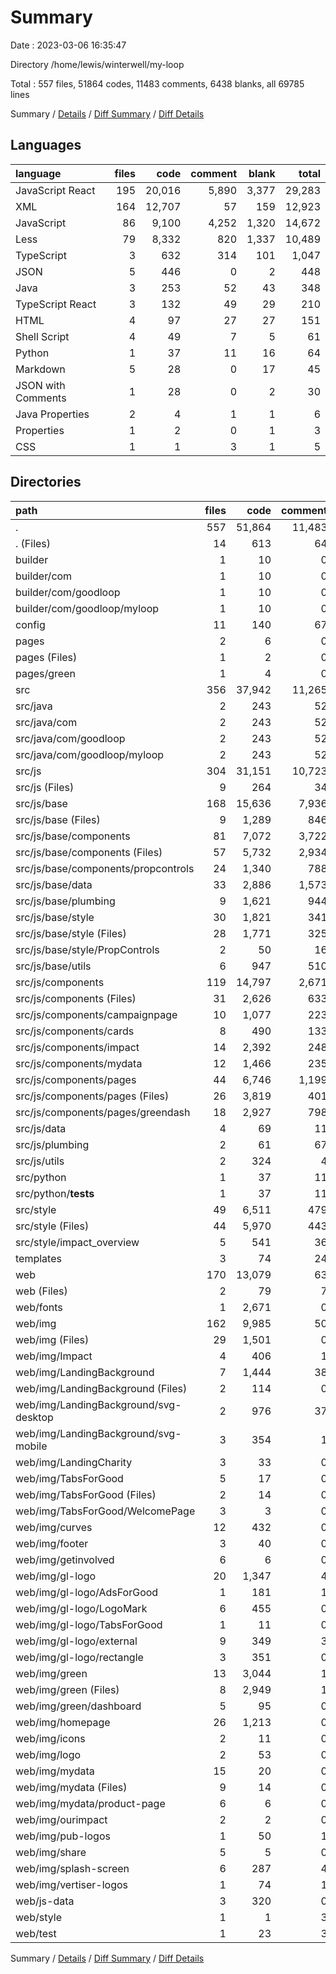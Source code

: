 # Summary

Date : 2023-03-06 16:35:47

Directory /home/lewis/winterwell/my-loop

Total : 557 files,  51864 codes, 11483 comments, 6438 blanks, all 69785 lines

Summary / [Details](details.md) / [Diff Summary](diff.md) / [Diff Details](diff-details.md)

## Languages
| language | files | code | comment | blank | total |
| :--- | ---: | ---: | ---: | ---: | ---: |
| JavaScript React | 195 | 20,016 | 5,890 | 3,377 | 29,283 |
| XML | 164 | 12,707 | 57 | 159 | 12,923 |
| JavaScript | 86 | 9,100 | 4,252 | 1,320 | 14,672 |
| Less | 79 | 8,332 | 820 | 1,337 | 10,489 |
| TypeScript | 3 | 632 | 314 | 101 | 1,047 |
| JSON | 5 | 446 | 0 | 2 | 448 |
| Java | 3 | 253 | 52 | 43 | 348 |
| TypeScript React | 3 | 132 | 49 | 29 | 210 |
| HTML | 4 | 97 | 27 | 27 | 151 |
| Shell Script | 4 | 49 | 7 | 5 | 61 |
| Python | 1 | 37 | 11 | 16 | 64 |
| Markdown | 5 | 28 | 0 | 17 | 45 |
| JSON with Comments | 1 | 28 | 0 | 2 | 30 |
| Java Properties | 2 | 4 | 1 | 1 | 6 |
| Properties | 1 | 2 | 0 | 1 | 3 |
| CSS | 1 | 1 | 3 | 1 | 5 |

## Directories
| path | files | code | comment | blank | total |
| :--- | ---: | ---: | ---: | ---: | ---: |
| . | 557 | 51,864 | 11,483 | 6,438 | 69,785 |
| . (Files) | 14 | 613 | 64 | 49 | 726 |
| builder | 1 | 10 | 0 | 5 | 15 |
| builder/com | 1 | 10 | 0 | 5 | 15 |
| builder/com/goodloop | 1 | 10 | 0 | 5 | 15 |
| builder/com/goodloop/myloop | 1 | 10 | 0 | 5 | 15 |
| config | 11 | 140 | 67 | 34 | 241 |
| pages | 2 | 6 | 0 | 4 | 10 |
| pages (Files) | 1 | 2 | 0 | 1 | 3 |
| pages/green | 1 | 4 | 0 | 3 | 7 |
| src | 356 | 37,942 | 11,265 | 6,158 | 55,365 |
| src/java | 2 | 243 | 52 | 38 | 333 |
| src/java/com | 2 | 243 | 52 | 38 | 333 |
| src/java/com/goodloop | 2 | 243 | 52 | 38 | 333 |
| src/java/com/goodloop/myloop | 2 | 243 | 52 | 38 | 333 |
| src/js | 304 | 31,151 | 10,723 | 5,085 | 46,959 |
| src/js (Files) | 9 | 264 | 34 | 69 | 367 |
| src/js/base | 168 | 15,636 | 7,936 | 2,877 | 26,449 |
| src/js/base (Files) | 9 | 1,289 | 846 | 191 | 2,326 |
| src/js/base/components | 81 | 7,072 | 3,722 | 1,454 | 12,248 |
| src/js/base/components (Files) | 57 | 5,732 | 2,934 | 1,087 | 9,753 |
| src/js/base/components/propcontrols | 24 | 1,340 | 788 | 367 | 2,495 |
| src/js/base/data | 33 | 2,886 | 1,573 | 498 | 4,957 |
| src/js/base/plumbing | 9 | 1,621 | 944 | 256 | 2,821 |
| src/js/base/style | 30 | 1,821 | 341 | 318 | 2,480 |
| src/js/base/style (Files) | 28 | 1,771 | 325 | 309 | 2,405 |
| src/js/base/style/PropControls | 2 | 50 | 16 | 9 | 75 |
| src/js/base/utils | 6 | 947 | 510 | 160 | 1,617 |
| src/js/components | 119 | 14,797 | 2,671 | 2,079 | 19,547 |
| src/js/components (Files) | 31 | 2,626 | 633 | 411 | 3,670 |
| src/js/components/campaignpage | 10 | 1,077 | 223 | 160 | 1,460 |
| src/js/components/cards | 8 | 490 | 133 | 85 | 708 |
| src/js/components/impact | 14 | 2,392 | 248 | 280 | 2,920 |
| src/js/components/mydata | 12 | 1,466 | 235 | 226 | 1,927 |
| src/js/components/pages | 44 | 6,746 | 1,199 | 917 | 8,862 |
| src/js/components/pages (Files) | 26 | 3,819 | 401 | 432 | 4,652 |
| src/js/components/pages/greendash | 18 | 2,927 | 798 | 485 | 4,210 |
| src/js/data | 4 | 69 | 11 | 20 | 100 |
| src/js/plumbing | 2 | 61 | 67 | 32 | 160 |
| src/js/utils | 2 | 324 | 4 | 8 | 336 |
| src/python | 1 | 37 | 11 | 16 | 64 |
| src/python/__tests__ | 1 | 37 | 11 | 16 | 64 |
| src/style | 49 | 6,511 | 479 | 1,019 | 8,009 |
| src/style (Files) | 44 | 5,970 | 443 | 903 | 7,316 |
| src/style/impact_overview | 5 | 541 | 36 | 116 | 693 |
| templates | 3 | 74 | 24 | 19 | 117 |
| web | 170 | 13,079 | 63 | 169 | 13,311 |
| web (Files) | 2 | 79 | 7 | 10 | 96 |
| web/fonts | 1 | 2,671 | 0 | 1 | 2,672 |
| web/img | 162 | 9,985 | 50 | 148 | 10,183 |
| web/img (Files) | 29 | 1,501 | 0 | 29 | 1,530 |
| web/img/Impact | 4 | 406 | 1 | 2 | 409 |
| web/img/LandingBackground | 7 | 1,444 | 38 | 54 | 1,536 |
| web/img/LandingBackground (Files) | 2 | 114 | 0 | 2 | 116 |
| web/img/LandingBackground/svg-desktop | 2 | 976 | 37 | 41 | 1,054 |
| web/img/LandingBackground/svg-mobile | 3 | 354 | 1 | 11 | 366 |
| web/img/LandingCharity | 3 | 33 | 0 | 2 | 35 |
| web/img/TabsForGood | 5 | 17 | 0 | 1 | 18 |
| web/img/TabsForGood (Files) | 2 | 14 | 0 | 1 | 15 |
| web/img/TabsForGood/WelcomePage | 3 | 3 | 0 | 0 | 3 |
| web/img/curves | 12 | 432 | 0 | 11 | 443 |
| web/img/footer | 3 | 40 | 0 | 2 | 42 |
| web/img/getinvolved | 6 | 6 | 0 | 0 | 6 |
| web/img/gl-logo | 20 | 1,347 | 4 | 20 | 1,371 |
| web/img/gl-logo/AdsForGood | 1 | 181 | 1 | 3 | 185 |
| web/img/gl-logo/LogoMark | 6 | 455 | 0 | 6 | 461 |
| web/img/gl-logo/TabsForGood | 1 | 11 | 0 | 1 | 12 |
| web/img/gl-logo/external | 9 | 349 | 3 | 7 | 359 |
| web/img/gl-logo/rectangle | 3 | 351 | 0 | 3 | 354 |
| web/img/green | 13 | 3,044 | 1 | 12 | 3,057 |
| web/img/green (Files) | 8 | 2,949 | 1 | 7 | 2,957 |
| web/img/green/dashboard | 5 | 95 | 0 | 5 | 100 |
| web/img/homepage | 26 | 1,213 | 0 | 8 | 1,221 |
| web/img/icons | 2 | 11 | 0 | 1 | 12 |
| web/img/logo | 2 | 53 | 0 | 0 | 53 |
| web/img/mydata | 15 | 20 | 0 | 0 | 20 |
| web/img/mydata (Files) | 9 | 14 | 0 | 0 | 14 |
| web/img/mydata/product-page | 6 | 6 | 0 | 0 | 6 |
| web/img/ourimpact | 2 | 2 | 0 | 0 | 2 |
| web/img/pub-logos | 1 | 50 | 1 | 0 | 51 |
| web/img/share | 5 | 5 | 0 | 0 | 5 |
| web/img/splash-screen | 6 | 287 | 4 | 3 | 294 |
| web/img/vertiser-logos | 1 | 74 | 1 | 3 | 78 |
| web/js-data | 3 | 320 | 0 | 1 | 321 |
| web/style | 1 | 1 | 3 | 1 | 5 |
| web/test | 1 | 23 | 3 | 8 | 34 |

Summary / [Details](details.md) / [Diff Summary](diff.md) / [Diff Details](diff-details.md)